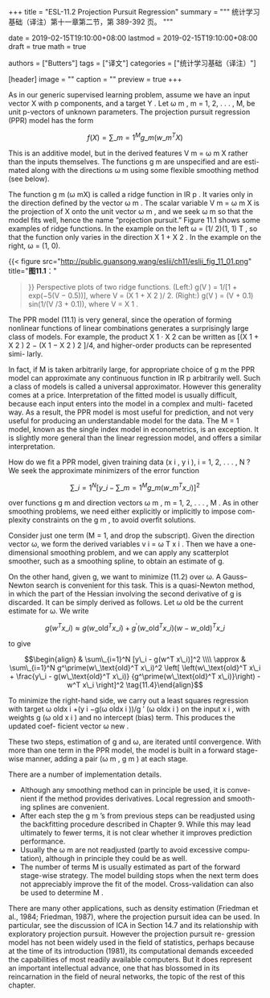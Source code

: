 +++
title = "ESL-11.2 Projection Pursuit Regression"
summary = """
统计学习基础（译注）第十一章第二节，第 389-392 页。
"""

date = 2019-02-15T19:10:00+08:00
lastmod = 2019-02-15T19:10:00+08:00
draft = true
math = true

authors = ["Butters"]
tags = ["译文"]
categories = ["统计学习基础（译注）"]

[header]
image = ""
caption = ""
preview = true
+++

As in our generic supervised learning problem, assume we have an input
vector X with p components, and a target Y . Let ω m , m = 1, 2, . . . , M, be
unit p-vectors of unknown parameters. The projection pursuit regression
(PPR) model has the form

$$f(X) = \sum\_{m=1}^M g\_m(w\_m^T X) \tag{11.1}$$

This is an additive model, but in the derived features V m = ω m X rather
than the inputs themselves. The functions g m are unspecified and are esti-
mated along with the directions ω m using some flexible smoothing method
(see below).

The function g m (ω mX) is called a ridge function in IR p . It varies only
in the direction defined by the vector ω m . The scalar variable V m = ω m X
is the projection of X onto the unit vector ω m , and we seek ω m so that
the model fits well, hence the name “projection pursuit.” Figure 11.1 shows
some examples of ridge functions. In the example on the left ω = (1/ 2)(1, 1) T ,
so that the function only varies in the direction X 1 + X 2 . In the example
on the right, ω = (1, 0).

{{< figure
  src="http://public.guansong.wang/eslii/ch11/eslii_fig_11_01.png"
  title="**图11.1**："
>}}
Perspective plots of two ridge functions.
(Left:) g(V ) = 1/[1 + exp(−5(V − 0.5))], where V = (X 1 + X 2 )/ 2.
(Right:) g(V ) = (V + 0.1) sin(1/(V /3 + 0.1)), where V = X 1 .

The PPR model (11.1) is very general, since the operation of forming
nonlinear functions of linear combinations generates a surprisingly large
class of models. For example, the product X 1 · X 2 can be written as [(X 1 +
X 2 ) 2 − (X 1 − X 2 ) 2 ]/4, and higher-order products can be represented simi-
larly.

In fact, if M is taken arbitrarily large, for appropriate choice of g m the
PPR model can approximate any continuous function in IR p arbitrarily
well. Such a class of models is called a universal approximator. However
this generality comes at a price. Interpretation of the fitted model is usually
difficult, because each input enters into the model in a complex and multi-
faceted way. As a result, the PPR model is most useful for prediction, and
not very useful for producing an understandable model for the data. The
M = 1 model, known as the single index model in econometrics, is an
exception. It is slightly more general than the linear regression model, and
offers a similar interpretation.

How do we fit a PPR model, given training data (x i , y i ), i = 1, 2, . . . , N ?
We seek the approximate minimizers of the error function

$$\sum\_{i=1}^N \left[ y\_i - \sum\_{m=1}^M g\_m(w\_m^T x\_i)
\right]^2 \tag{11.2}$$

over functions g m and direction vectors ω m , m = 1, 2, . . . , M . As in other
smoothing problems, we need either explicitly or implicitly to impose com-
plexity constraints on the g m , to avoid overfit solutions.

Consider just one term (M = 1, and drop the subscript). Given the
direction vector ω, we form the derived variables v i = ω T x i . Then we have
a one-dimensional smoothing problem, and we can apply any scatterplot
smoother, such as a smoothing spline, to obtain an estimate of g.

On the other hand, given g, we want to minimize (11.2) over ω. A Gauss–
Newton search is convenient for this task. This is a quasi-Newton method,
in which the part of the Hessian involving the second derivative of g is
discarded. It can be simply derived as follows. Let ω old be the current
estimate for ω. We write

$$g(w^T x\_i) \approx g(w\_\text{old}^T x\_i) +
g^\prime(w\_\text{old}^T x\_i)(w - w\_\text{old})^T x\_i
\tag{11.3}$$

to give

$$\begin{align}
& \sum\_{i=1}^N [y\_i - g(w^T x\_i)]^2 \\\\ \approx &
\sum\_{i=1}^N g^\prime(w\_\text{old}^T x\_i)^2 \left[
\left(w\_\text{old}^T x\_i +
\frac{y\_i - g(w\_\text{old}^T x\_i)}
{g^\prime(w\_\text{old}^T x\_i)}\right) -w^T x\_i
\right]^2 \tag{11.4}\end{align}$$

To minimize the right-hand side, we carry out a least squares regression
with target ω oldx i +(y i −g(ω oldx i ))/g ′ (ω oldx i ) on the input x i , with weights
g (ω old x i ) and no intercept (bias) term. This produces the updated coef-
ficient vector ω new .

These two steps, estimation of g and ω, are iterated until convergence.
With more than one term in the PPR model, the model is built in a forward
stage-wise manner, adding a pair (ω m , g m ) at each stage.

There are a number of implementation details.

- Although any smoothing method can in principle be used, it is conve-
nient if the method provides derivatives. Local regression and smooth-
ing splines are convenient.
- After each step the g m ’s from previous steps can be readjusted using
the backfitting procedure described in Chapter 9. While this may
lead ultimately to fewer terms, it is not clear whether it improves
prediction performance.
- Usually the ω m are not readjusted (partly to avoid excessive compu-
tation), although in principle they could be as well.
- The number of terms M is usually estimated as part of the forward
stage-wise strategy. The model building stops when the next term
does not appreciably improve the fit of the model. Cross-validation
can also be used to determine M .

There are many other applications, such as density estimation (Friedman
et al., 1984; Friedman, 1987), where the projection pursuit idea can be used.
In particular, see the discussion of ICA in Section 14.7 and its relationship
with exploratory projection pursuit. However the projection pursuit re-
gression model has not been widely used in the field of statistics, perhaps
because at the time of its introduction (1981), its computational demands
exceeded the capabilities of most readily available computers. But it does
represent an important intellectual advance, one that has blossomed in its
reincarnation in the field of neural networks, the topic of the rest of this
chapter.